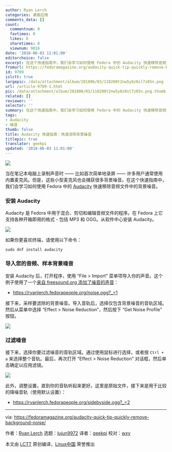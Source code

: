 ```yaml
---
author: Ryan Lerch
categories: 桌面应用
comments_data: []
count:
  commentnum: 0
  favtimes: 0
  likes: 0
  sharetimes: 0
  viewnum: 9816
date: '2018-06-03 11:01:00'
editorchoice: false
excerpt: 在这个快速指南中，我们会学习如何使用 Fedora 中的 Audacity 快速移除音频文件中的背景噪音。
fromurl: https://fedoramagazine.org/audacity-quick-tip-quickly-remove-background-noise/
id: 9709
islctt: true
largepic: /data/attachment/album/201806/03/110200t2nw5y8z0sl7z85n.png
url: /article-9709-1.html
pic: /data/attachment/album/201806/03/110200t2nw5y8z0sl7z85n.png.thumb.jpg
related: []
reviewer: ''
selector: ''
summary: 在这个快速指南中，我们会学习如何使用 Fedora 中的 Audacity 快速移除音频文件中的背景噪音。
tags:
- Audacity
- 噪音
thumb: false
title: Audacity 快速指南：快速消除背景噪音
titlepic: true
translator: geekpi
updated: '2018-06-03 11:01:00'
---
```


![](/data/attachment/album/201806/03/110200t2nw5y8z0sl7z85n.png)


当在笔记本电脑上录制声音时 —— 比如首次简单地录屏 —— 许多用户通常使用内置麦克风。但是，这些小型麦克风也会捕获很多背景噪音。在这个快速指南中，我们会学习如何使用 Fedora 中的 [Audacity](https://www.audacityteam.org/) 快速移除音频文件中的背景噪音。


### 安装 Audacity


Audacity 是 Fedora 中用于混合、剪切和编辑音频文件的程序。在 Fedora 上它支持各种开箱即用的格式 - 包括 MP3 和 OGG。从软件中心安装 Audacity。


![](/data/attachment/album/201806/03/110201oxhzhndxcndkm2xh.jpg)


如果你更喜欢终端，请使用以下命令：



```
sudo dnf install audacity

```

### 导入您的音频、样本背景噪音


安装 Audacity 后，打开程序，使用 “File > Import” 菜单项导入你的声音。这个例子使用了一个[来自 freesound.org 添加了噪音的声音](https://freesound.org/people/levinj/sounds/8323/)：


* <https://ryanlerch.fedorapeople.org/noise.ogg?_=1>


接下来，采样要滤除的背景噪音。导入音轨后，选择仅包含背景噪音的音轨区域。然后从菜单中选择 “Effect > Noise Reduction”，然后按下 “Get Noise Profile” 按钮。


![](/data/attachment/album/201806/03/110203shoxlp5p1giccgvi.gif)


### 过滤噪音


接下来，选择你要过滤噪音的音轨区域。通过使用鼠标进行选择，或者按 `Ctrl + a` 来选择整个音轨。最后，再次打开 “Effect > Noise Reduction” 对话框，然后单击确定以应用滤镜。


![](/data/attachment/album/201806/03/110203bzryaorbq8rqhs66.gif)


此外，调整设置，直到你的音轨听起来更好。这里是原始文件，接下来是用于比较的降噪音轨（使用默认设置）：


* <https://ryanlerch.fedorapeople.org/sidebyside.ogg?_=2>




---


via: <https://fedoramagazine.org/audacity-quick-tip-quickly-remove-background-noise/>


作者：[Ryan Lerch](https://fedoramagazine.org/introducing-flatpak/) 选题：[lujun9972](https://github.com/lujun9972) 译者：[geekpi](https://github.com/geekpi) 校对：[wxy](https://github.com/wxy)


本文由 [LCTT](https://github.com/LCTT/TranslateProject) 原创编译，[Linux中国](https://linux.cn/) 荣誉推出